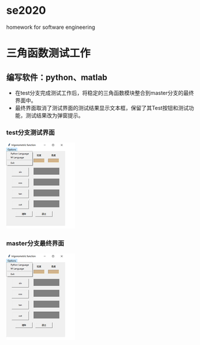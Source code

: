 # se2020
homework for software engineering

三角函数测试工作
=
编写软件：python、matlab
--
* 在test分支完成测试工作后，将稳定的三角函数模块整合到master分支的最终界面中。  
* 最终界面取消了测试界面的测试结果显示文本框，保留了其Test按钮和测试功能，测试结果改为弹窗提示。  

### test分支测试界面
![](https://github.com/PufeiLi/se2020/raw/master/界面.png)

### master分支最终界面
![](https://github.com/PufeiLi/se2020/raw/master/界面.png)
